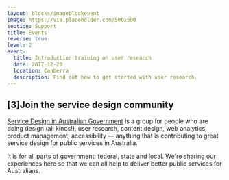 ```yaml
---
layout: blocks/imageblockevent
image: https://via.placeholder.com/500x500
section: Support
title: Events
reverse: true
level: 2
event:
  title: Introduction training on user research
  date: 2017-12-20
  location: Canberra
  description: Find out how to get started with user research.
---
```


## [3]Join the service design community
[Service Design in Australian Government](https://groups.google.com/a/digital.gov.au/forum/#!forum/service-design-in-australian-government) is a group for people who are doing design (all kinds!), user research, content design, web analytics, product management, accessibility — anything that is contributing to great service design for public services in Australia.

It is for all parts of government: federal, state and local. We're sharing our experiences here so that we can all help to deliver better public services for Australians.
